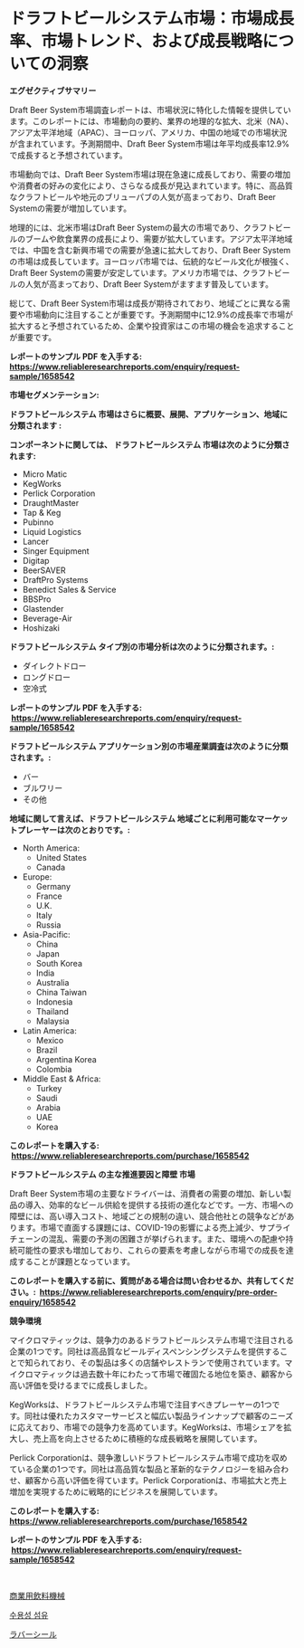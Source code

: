 <p><h1>ドラフトビールシステム市場：市場成長率、市場トレンド、および成長戦略についての洞察</h1></p><p><strong>エグゼクティブサマリー</strong></p>
<p><p>Draft Beer System市場調査レポートは、市場状況に特化した情報を提供しています。このレポートには、市場動向の要約、業界の地理的な拡大、北米（NA）、アジア太平洋地域（APAC）、ヨーロッパ、アメリカ、中国の地域での市場状況が含まれています。予測期間中、Draft Beer System市場は年平均成長率12.9%で成長すると予想されています。</p><p>市場動向では、Draft Beer System市場は現在急速に成長しており、需要の増加や消費者の好みの変化により、さらなる成長が見込まれています。特に、高品質なクラフトビールや地元のブリューパブの人気が高まっており、Draft Beer Systemの需要が増加しています。</p><p>地理的には、北米市場はDraft Beer Systemの最大の市場であり、クラフトビールのブームや飲食業界の成長により、需要が拡大しています。アジア太平洋地域では、中国を含む新興市場での需要が急速に拡大しており、Draft Beer Systemの市場は成長しています。ヨーロッパ市場では、伝統的なビール文化が根強く、Draft Beer Systemの需要が安定しています。アメリカ市場では、クラフトビールの人気が高まっており、Draft Beer Systemがますます普及しています。</p><p>総じて、Draft Beer System市場は成長が期待されており、地域ごとに異なる需要や市場動向に注目することが重要です。予測期間中に12.9%の成長率で市場が拡大すると予想されているため、企業や投資家はこの市場の機会を追求することが重要です。</p></p>
<p><strong>レポートのサンプル PDF を入手する: <a href="https://www.reliableresearchreports.com/enquiry/request-sample/1658542">https://www.reliableresearchreports.com/enquiry/request-sample/1658542</a></strong></p>
<p><strong>市場セグメンテーション:</strong></p>
<p><strong> ドラフトビールシステム 市場はさらに概要、展開、アプリケーション、地域に分類されます :</strong></p>
<p><strong>コンポーネントに関しては、 ドラフトビールシステム 市場は次のように分類されます: &nbsp;</strong></p>
<p><ul><li>Micro Matic</li><li>KegWorks</li><li>Perlick Corporation</li><li>DraughtMaster</li><li>Tap & Keg</li><li>Pubinno</li><li>Liquid Logistics</li><li>Lancer</li><li>Singer Equipment</li><li>Digitap</li><li>BeerSAVER</li><li>DraftPro Systems</li><li>Benedict Sales & Service</li><li>BBSPro</li><li>Glastender</li><li>Beverage-Air</li><li>Hoshizaki</li></ul></p>
<p><strong> ドラフトビールシステム タイプ別の市場分析は次のように分類されます。:</strong></p>
<p><ul><li>ダイレクトドロー</li><li>ロングドロー</li><li>空冷式</li></ul></p>
<p><strong>レポートのサンプル PDF を入手する: &nbsp;<a href="https://www.reliableresearchreports.com/enquiry/request-sample/1658542">https://www.reliableresearchreports.com/enquiry/request-sample/1658542</a></strong></p>
<p><strong> ドラフトビールシステム アプリケーション別の市場産業調査は次のように分類されます。:</strong></p>
<p><ul><li>バー</li><li>ブルワリー</li><li>その他</li></ul></p>
<p><strong>地域に関して言えば、ドラフトビールシステム 地域ごとに利用可能なマーケットプレーヤーは次のとおりです。:</strong></p>
<p><ul>
    <li>
        North America:
        <ul>
            <li>United States</li>
            <li>Canada</li>
        </ul>
    </li>
    <li>
        Europe:
        <ul>
            <li>Germany</li>
            <li>France</li>
            <li>U.K.</li>
            <li>Italy</li>
            <li>Russia</li>
        </ul>
    </li>
    <li>
        Asia-Pacific:
        <ul>
            <li>China</li>
            <li>Japan</li>
            <li>South Korea</li>
            <li>India</li>
            <li>Australia</li>
            <li>China Taiwan</li>
            <li>Indonesia</li>
            <li>Thailand</li>
            <li>Malaysia</li>
        </ul>
    </li>
    <li>
        Latin America:
        <ul>
            <li>Mexico</li>
            <li>Brazil</li>
            <li>Argentina Korea</li>
            <li>Colombia</li>
        </ul>
    </li>
    <li>
        Middle East & Africa:
        <ul>
            <li>Turkey</li>
            <li>Saudi</li>
            <li>Arabia</li>
            <li>UAE</li>
            <li>Korea</li>
        </ul>
    </li>
    </ul></p>
<p><strong>このレポートを購入する: &nbsp;<a href="https://www.reliableresearchreports.com/purchase/1658542">https://www.reliableresearchreports.com/purchase/1658542</a></strong></p>
<p><strong>ドラフトビールシステム の主な推進要因と障壁 市場</strong></p>
<p><p>Draft Beer System市場の主要なドライバーは、消費者の需要の増加、新しい製品の導入、効率的なビール供給を提供する技術の進化などです。一方、市場への障壁には、高い導入コスト、地域ごとの規制の違い、競合他社との競争などがあります。市場で直面する課題には、COVID-19の影響による売上減少、サプライチェーンの混乱、需要の予測の困難さが挙げられます。また、環境への配慮や持続可能性の要求も増加しており、これらの要素を考慮しながら市場での成長を達成することが課題となっています。</p></p>
<p><strong>このレポートを購入する前に、質問がある場合は問い合わせるか、共有してください。:&nbsp; <a href="https://www.reliableresearchreports.com/enquiry/pre-order-enquiry/1658542">https://www.reliableresearchreports.com/enquiry/pre-order-enquiry/1658542</a></strong></p>
<p><strong>競争環境</strong></p>
<p><p>マイクロマティックは、競争力のあるドラフトビールシステム市場で注目される企業の1つです。同社は高品質なビールディスペンシングシステムを提供することで知られており、その製品は多くの店舗やレストランで使用されています。マイクロマティックは過去数十年にわたって市場で確固たる地位を築き、顧客から高い評価を受けるまでに成長しました。</p><p>KegWorksは、ドラフトビールシステム市場で注目すべきプレーヤーの1つです。同社は優れたカスタマーサービスと幅広い製品ラインナップで顧客のニーズに応えており、市場での競争力を高めています。KegWorksは、市場シェアを拡大し、売上高を向上させるために積極的な成長戦略を展開しています。</p><p>Perlick Corporationは、競争激しいドラフトビールシステム市場で成功を収めている企業の1つです。同社は高品質な製品と革新的なテクノロジーを組み合わせ、顧客から高い評価を得ています。Perlick Corporationは、市場拡大と売上増加を実現するために戦略的にビジネスを展開しています。</p></p>
<p><strong>このレポートを購入する: &nbsp; <a href="https://www.reliableresearchreports.com/purchase/1658542">https://www.reliableresearchreports.com/purchase/1658542</a></strong></p>
<p><strong>レポートのサンプル PDF を入手する: &nbsp;<a href="https://www.reliableresearchreports.com/enquiry/request-sample/1658542">https://www.reliableresearchreports.com/enquiry/request-sample/1658542</a></strong><strong></strong></p>
<p>&nbsp;</p>
<p><p><a href="https://github.com/JacksonWiza1924/Market-Research-Report-List-1/blob/main/656716812309.md">商業用飲料機械</a></p><p><a href="https://github.com/RichardLueilwitz787/Market-Research-Report-List-1/blob/main/380701511586.md">수용성 섬유</a></p><p><a href="https://github.com/Calvi3ynJerde867/Market-Research-Report-List-1/blob/main/943453812308.md">ラバーシール</a></p></p>